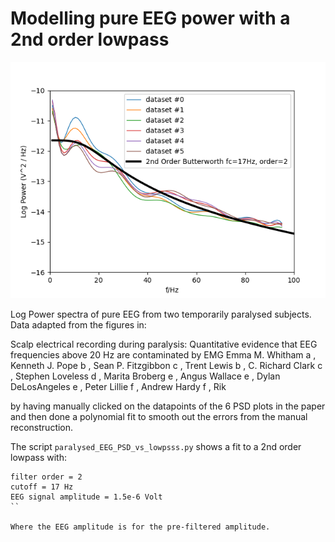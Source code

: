 # Modelling pure EEG power with a 2nd order lowpass

![alt tag](eegvslp.png)

Log Power spectra of pure EEG from two temporarily paralysed
subjects. Data adapted from the figures in:

Scalp electrical recording during paralysis: Quantitative evidence that
EEG frequencies above 20 Hz are contaminated by EMG
Emma M. Whitham a , Kenneth J. Pope b , Sean P. Fitzgibbon c , Trent Lewis b ,
C. Richard Clark c , Stephen Loveless d , Marita Broberg e , Angus Wallace e ,
Dylan DeLosAngeles e , Peter Lillie f , Andrew Hardy f , Rik

by having manually clicked on the datapoints of the 6 PSD plots
in the paper and then done a polynomial fit to smooth out the errors
from the manual reconstruction.

The script `paralysed_EEG_PSD_vs_lowpsss.py` shows a fit to a 2nd
order lowpass with:

```
filter order = 2
cutoff = 17 Hz
EEG signal amplitude = 1.5e-6 Volt
``

Where the EEG amplitude is for the pre-filtered amplitude.
